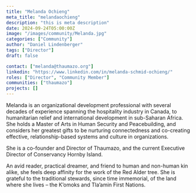 ```yaml
---
title: "Melanda Ochieng"
meta_title: "melandaochieng"
description: "this is meta description"
date: 2024-09-24T05:00:00Z
image: "/images/community/Melanda.jpg"
categories: ["Community"]
author: "Daniel Lindenberger"
tags: ["Director"]
draft: false

contact: ["melanda@thaumazo.org"]
linkedin: "https://www.linkedin.com/in/melanda-schmid-ochieng/"
roles: ["Director", "Community Member"]
communities: ["thaumazo"]
projects: []
---
```


Melanda is an organizational development professional with several decades of experience spanning the hospitality industry in Canada, to humanitarian relief and international development in sub-Saharan Africa. She holds a Master of Arts in Human Security and Peacebuilding, and considers her greatest gifts to be nurturing connectedness and co-creating effective, relationship-based systems and culture in organizations.  

She is a co-founder and Director of Thaumazo, and the current Executive Director of Conservancy Hornby Island. 

An avid reader, practical dreamer, and friend to human and non-human kin alike, she feels deep affinity for the work of the Red Alder tree.  She is grateful to the traditional stewards, since time immemorial, of the land where she lives – the K’omoks and Tla’amin First Nations. 
